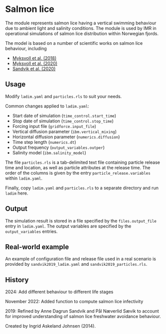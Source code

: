 # Salmon lice

The module represents salmon lice having a vertical swimming behaviour due to
ambient light and salinity conditions. The module is used by IMR in operational
simulations of salmon lice distribution within Norwegian fjords.

The model is based on a number of scientific works on salmon lice behaviour, including
- [Myksvoll et al. (2018)](https://doi.org/10.1371/journal.pone.0201338)
- [Myksvoll et al. (2020)](https://doi.org/10.3354/aei00359)
- [Sandvik et al. (2020)](https://doi.org/10.1093/icesjms/fsz256)

## Usage

Modify `ladim.yaml` and `particles.rls` to suit your needs.

Common changes applied to `ladim.yaml`:
- Start date of simulation (`time_control.start_time`)
- Stop date of simulation (`time_control.stop_time`)
- Forcing input file (`gridforce.input_file`)
- Vertical diffusion parameter (`ibm.vertical_mixing`)
- Horizontal diffusion parameter (`numerics.diffusion`)
- Time step length (`numerics.dt`)
- Output frequency (`output_variables.outper`)
- Salinity model (`ibm.salinity_model`)

The file `particles.rls` is a tab-delimited text file containing particle
release time and location, as well as particle attributes at the release time.
The order of the columns is given by the entry `particle_release.variables`
within `ladim.yaml`.

Finally, copy `ladim.yaml` and `particles.rls` to a separate directory and
run `ladim` here.


## Output

The simulation result is stored in a file specified by the `files.output_file`
entry in `ladim.yaml`. The output variables are specified by the
`output_variables` entries. 

## Real-world example 

An example of configuration file and release file used in a real scenario is
provided by `sandvik2019_ladim.yaml` and `sandvik2019_particles.rls`.


## History

2024: Add different behaviour to different life stages 

November 2022: Added function to compute salmon lice infectivity 

2019: Refined by Anne Dagrun Sandvik and Pål Næverlid Sævik to account
for improved understanding of salmon lice freshwater avoidance behaviour.

Created by Ingrid Askeland Johnsen (2014).


